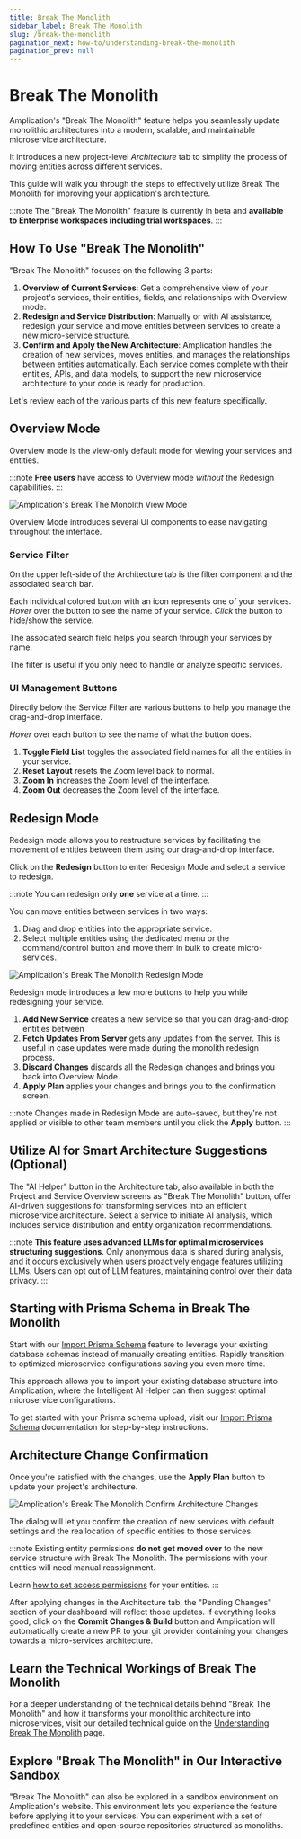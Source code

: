 ```yaml
---
title: Break The Monolith
sidebar_label: Break The Monolith
slug: /break-the-monolith
pagination_next: how-to/understanding-break-the-monolith
pagination_prev: null
---
```


# Break The Monolith

Amplication's "Break The Monolith" feature helps you seamlessly update monolithic architectures into a modern, scalable, and maintainable microservice architecture.

It introduces a new project-level _Architecture_ tab to simplify the process of moving entities across different services.

This guide will walk you through the steps to effectively utilize Break The Monolith for improving your application's architecture.

:::note
The "Break The Monolith" feature is currently in beta and **available to Enterprise workspaces including trial workspaces**.
:::

## How To Use "Break The Monolith"

"Break The Monolith" focuses on the following 3 parts:

1. **Overview of Current Services**: Get a comprehensive view of your project's services, their entities, fields, and relationships with Overview mode.
2. **Redesign and Service Distribution**: Manually or with AI assistance, redesign your service and move entities between services to create a new micro-service structure.
3. **Confirm and Apply the New Architecture**: Amplication handles the creation of new services, moves entities, and manages the relationships between entities automatically. Each service comes complete with their entities, APIs, and data models, to support the new microservice architecture to your code is ready for production.

Let's review each of the various parts of this new feature specifically.

## Overview Mode

Overview mode is the view-only default mode for viewing your services and entities.

:::note
**Free users** have access to Overview mode _without_ the Redesign capabilities.
:::

![Amplication's Break The Monolith View Mode](./assets/break-the-monolith-overview-mode.png)

Overview Mode introduces several UI components to ease navigating throughout the interface.

### Service Filter

On the upper left-side of the Architecture tab is the filter component and the associated search bar.

Each individual colored button with an icon represents one of your services. _Hover_ over the button to see the name of your service. _Click_ the button to hide/show the service.

The associated search field helps you search through your services by name.

The filter is useful if you only need to handle or analyze specific services.

### UI Management Buttons

Directly below the Service Filter are various buttons to help you manage the drag-and-drop interface.

_Hover_ over each button to see the name of what the button does.

1. **Toggle Field List** toggles the associated field names for all the entities in your service.
2. **Reset Layout** resets the Zoom level back to normal.
3. **Zoom In** increases the Zoom level of the interface.
4. **Zoom Out** decreases the Zoom level of the interface.

## Redesign Mode

Redesign mode allows you to restructure services by facilitating the movement of entities between them using our drag-and-drop interface.

Click on the **Redesign** button to enter Redesign Mode and select a service to redesign.

:::note
You can redesign only **one** service at a time.
:::

You can move entities between services in two ways:

1. Drag and drop entities into the appropriate service.
2. Select multiple entities using the dedicated menu or the command/control button and move them in bulk to create micro-services.

![Amplication's Break The Monolith Redesign Mode](./assets/break-the-monolith-redesign-mode.png)

Redesign mode introduces a few more buttons to help you while redesigning your service.

1. **Add New Service** creates a new service so that you can drag-and-drop entities between 
2. **Fetch Updates From Server** gets any updates from the server. This is useful in case updates were made during the monolith redesign process.
3. **Discard Changes** discards all the Redesign changes and brings you back into Overview Mode.
4. **Apply Plan** applies your changes and brings you to the confirmation screen.

:::note
Changes made in Redesign Mode are auto-saved, but they're not applied or visible to other team members until you click the **Apply** button.
:::

## Utilize AI for Smart Architecture Suggestions (Optional)

The "AI Helper" button in the Architecture tab, also available in both the Project and Service Overview screens as "Break The Monolith" button, offer AI-driven suggestions for transforming services into an efficient microservice architecture. Select a service to initiate AI analysis, which includes service distribution and entity organization recommendations.

:::note
**This feature uses advanced LLMs for optimal microservices structuring suggestions**. Only anonymous data is shared during analysis, and it occurs exclusively when users proactively engage features utilizing LLMs. Users can opt out of LLM features, maintaining control over their data privacy.
:::

## Starting with Prisma Schema in Break The Monolith

Start with our [Import Prisma Schema](/how-to/import-prisma-schema) feature to leverage your existing database schemas instead of manually creating entities. Rapidly transition to optimized microservice configurations saving you even more time.

This approach allows you to import your existing database structure into Amplication, where the Intelligent AI Helper can then suggest optimal microservice configurations.

To get started with your Prisma schema upload, visit our [Import Prisma Schema](/how-to/import-prisma-schema) documentation for step-by-step instructions.

## Architecture Change Confirmation

Once you're satisfied with the changes, use the **Apply Plan** button to update your project's architecture.

![Amplication's Break The Monolith Confirm Architecture Changes](./assets/break-the-monolith-confirm-architecture.png)

The dialog will let you confirm the creation of new services with default settings and the reallocation of specific entities to those services.

:::note
Existing entity permissions **do not get moved over** to the new service structure with Break The Monolith. The permissions with your entities will need manual reassignment.

Learn [how to set access permissions](/how-to/set-access-permissions/#set-entity-permissions) for your entities.
:::

After applying changes in the Architecture tab, the "Pending Changes" section of your dashboard will reflect those updates. If everything looks good, click on the **Commit Changes & Build** button and Amplication will automatically create a new PR to your git provider containing your changes towards a micro-services architecture.

## Learn the Technical Workings of Break The Monolith

For a deeper understanding of the technical details behind "Break The Monolith" and how it transforms your monolithic architecture into microservices, visit our detailed technical guide on the [Understanding Break The Monolith](/how-to/understanding-break-the-monolith) page.

## Explore "Break The Monolith" in Our Interactive Sandbox

"Break The Monolith" can also be explored in a sandbox environment on Amplication's website. This environment lets you experience the feature before applying it to your services. You can experiment with a set of predefined entities and open-source repositories structured as monoliths.
